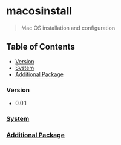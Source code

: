 # macosinstall
> Mac OS installation and configuration

## Table of Contents
* [Version](#version)
* [System](#system)
* [Additional Package](#additional-package)

### Version
* 0.0.1

### [System](https://github.com/Cuates/macosinstall/tree/main/system)

### [Additional Package]()
